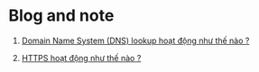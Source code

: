 # Blog and note

1. [Domain Name System (DNS) lookup hoạt động như thế nào ?](how_does_the_domain_name_system_dns_lookup_work.md)

2. [HTTPS hoạt động như thế nào ?](how_does_https_work.md)